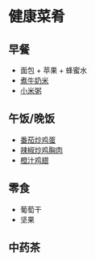 # 健康菜肴

## 早餐
- 面包 + 苹果 + 蜂蜜水
- [煮牛奶米](https://www.xiachufang.com/recipe/106939425/)
- [小米粥](https://www.xiachufang.com/recipe/106183035/)

## 午饭/晚饭
- [番茄炒鸡蛋](https://lanfanapp.com/recipe/2039/)
- [辣椒炒鸡胸肉](https://www.xiachufang.com/recipe/106941639/)
- [橙汁鸡翅](https://www.xiachufang.com/recipe/106966563/)

## 零食
- 葡萄干
- 坚果

## 中药茶
